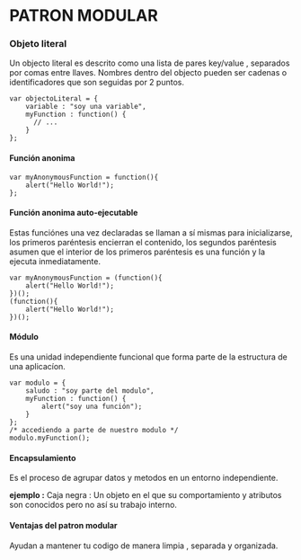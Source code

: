 PATRON MODULAR
===================
### Objeto literal
Un objecto literal es descrito como una lista de pares key/value , separados por comas entre llaves. Nombres dentro del objecto pueden ser
cadenas o identificadores que son seguidas por 2 puntos.
```
var objectoLiteral = {
    variable : "soy una variable",
    myFunction : function() {
      // ...
    }
};
```
#### Función anonima
```
var myAnonymousFunction = function(){
	alert("Hello World!");
};
```
#### Función anonima auto-ejecutable
Estas funciónes una vez declaradas se llaman a sí mismas para inicializarse, los primeros paréntesis encierran
el contenido, los segundos paréntesis asumen que el interior de los primeros paréntesis es una función y la ejecuta
inmediatamente.
```
var myAnonymousFunction = (function(){
	alert("Hello World!");
})();
(function(){
	alert("Hello World!");
})();
```
#### Módulo
Es una unidad independiente funcional que forma parte de la estructura de una aplicacíon.
```
var modulo = {
	saludo : "soy parte del modulo",
	myFunction : function() {
		alert("soy una función");
	}
};
/* accediendo a parte de nuestro modulo */
modulo.myFunction();
```
#### Encapsulamiento
Es el proceso de agrupar datos y metodos en un entorno independiente.

**ejemplo :**
Caja negra : Un objeto en el que su comportamiento y atributos son conocidos pero
no así su trabajo interno.

#### Ventajas del patron modular
Ayudan a mantener tu codigo de manera limpia , separada y organizada.

